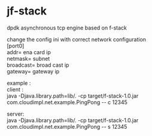 # jf-stack
dpdk asynchronous tcp engine based on f-stack

change the config ini with correct network configuration <br>
[port0] <br>
addr= ena card ip <br>
netmask= subnet  <br>
broadcast= broad cast ip <br>
gateway= gateway ip<br>

example : <br>
client :<br>
      java -Djava.library.path=lib/. -cp target/f-stack-1.0.jar com.cloudimpl.net.example.PingPong -- c <remoteip> 12345 <br>

server: <br>
      java -Djava.library.path=lib/. -cp target/f-stack-1.0.jar com.cloudimpl.net.example.PingPong -- s 12345
